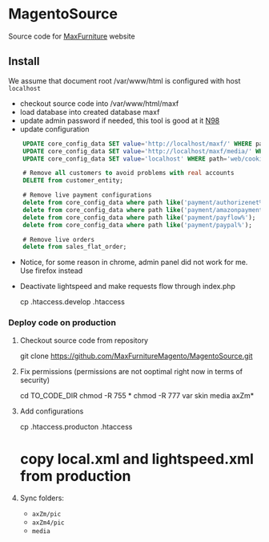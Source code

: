 MagentoSource
=============

Source code for [MaxFurniture](http://www.maxfurniture.com) website

Install
-------

We assume that document root /var/www/html is configured with host `localhost`

* checkout source code into /var/www/html/maxf
* load database into created database maxf
* update admin password if needed, this tool is good at it [N98](https://github.com/netz98/n98-magerun)
* update configuration

```sql
    UPDATE core_config_data SET value='http://localhost/maxf/' WHERE path LIKE('%base_url');
    UPDATE core_config_data SET value='http://localhost/maxf/media/' WHERE path LIKE('%base_media_url');
    UPDATE core_config_data SET value='localhost' WHERE path='web/cookie/cookie_domain'

    # Remove all customers to avoid problems with real accounts
    DELETE from customer_entity;

    # Remove live payment configurations
    delete from core_config_data where path like('payment/authorizenet%');
    delete from core_config_data where path like('payment/amazonpayments%');
    delete from core_config_data where path like('payment/payflow%');
    delete from core_config_data where path like('payment/paypal%');

    # Remove live orders
    delete from sales_flat_order;
```

* Notice, for some reason in chrome, admin panel did not work for me. Use firefox instead

* Deactivate lightspeed and make requests flow through index.php

    cp .htaccess.develop .htaccess 
    
### Deploy code on production

1. Checkout source code from repository

    git clone https://github.com/MaxFurnitureMagento/MagentoSource.git 
    
2. Fix permissions (permissions are not ooptimal right now in terms of security)

    cd TO\_CODE\_DIR
    chmod -R 755 *
    chmod -R 777 var skin media axZm*

3. Add configurations

    cp .htaccess.producton .htaccess
    # copy local.xml and lightspeed.xml from production

4. Sync folders:
    
    - `axZm/pic`
    - `axZm4/pic`
    - `media`
